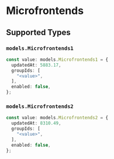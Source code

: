 # Microfrontends


## Supported Types

### `models.Microfrontends1`

```typescript
const value: models.Microfrontends1 = {
  updatedAt: 5883.17,
  groupIds: [
    "<value>",
  ],
  enabled: false,
};
```

### `models.Microfrontends2`

```typescript
const value: models.Microfrontends2 = {
  updatedAt: 8310.49,
  groupIds: [
    "<value>",
  ],
  enabled: false,
};
```

